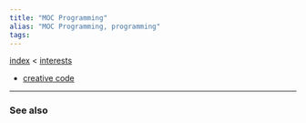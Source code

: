 ```yaml
---
title: "MOC Programming"
alias: "MOC Programming, programming"
tags: 
---
```


[index](/.md) < [interests](§-interests.md)

- [creative code](creative-code.md)

-------------
### See also

